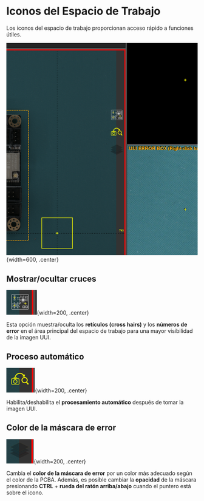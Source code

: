# Iconos del Espacio de Trabajo

Los iconos del espacio de trabajo proporcionan acceso rápido a funciones útiles.

![Iconos del Espacio de Trabajo](../assets/v7/workspace-icons.png){width=600, .center}

## Mostrar/ocultar cruces

![Icono de Cruces](../assets/v7/workspace-icons-1.png){width=200, .center}

Esta opción muestra/oculta los **retículos (cross hairs)** y los **números de error** en el área principal del espacio de trabajo para una mayor visibilidad de la imagen UUI.

## Proceso automático

![Icono de Proceso Automático](../assets/v7/workspace-icons-2.png){width=200, .center}

Habilita/deshabilita el **procesamiento automático** después de tomar la imagen UUI.


## Color de la máscara de error

![Icono de Color de Máscara](../assets/v7/workspace-icons-3.png){width=200, .center}

Cambia el **color de la máscara de error** por un color más adecuado según el color de la PCBA. Además, es posible cambiar la **opacidad** de la máscara presionando **CTRL** + **rueda del ratón arriba/abajo** cuando el puntero está sobre el icono.